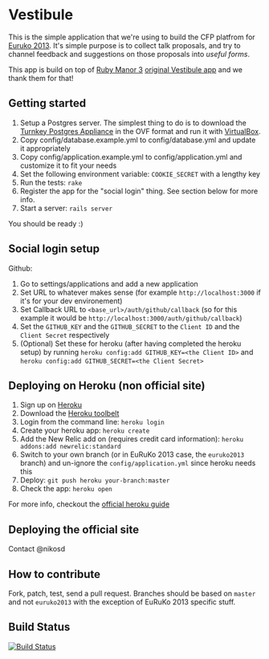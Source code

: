 Vestibule
=========

This is the simple application that we're using to build the CFP platfrom for [Euruko 2013][]. It's simple purpose is to collect talk proposals, and try to channel feedback and suggestions on those proposals into *useful forms*.

This app is build on top of [Ruby Manor 3][] [original Vestibule app][] and we thank them for that!

Getting started
-----------------

1. Setup a Postgres server. The simplest thing to do is to download the [Turnkey Postgres Appliance][] in the OVF format and run it with [VirtualBox][].
2. Copy config/database.example.yml to config/database.yml and update it appropriately
2. Copy config/application.example.yml to config/application.yml and customize it to fit your needs
3. Set the following environment variable: `COOKIE_SECRET` with a lengthy key
4. Run the tests: `rake`
5. Register the app for the "social login" thing. See section below for more info.
4. Start a server: `rails server`

You should be ready :)

Social login setup
-----------------

Github:

1. Go to settings/applications and add a new application
2. Set URL to whatever makes sense (for example `http://localhost:3000` if it's for your dev environement)
3. Set Callback URL to `<base_url>/auth/github/callback` (so for this example it would be `http://localhost:3000/auth/github/callback`)
4. Set the `GITHUB_KEY` and the `GITHUB_SECRET` to the `Client ID` and the `Client Secret` respectively
5. (Optional) Set these for heroku (after having completed the heroku setup) by running `heroku config:add GITHUB_KEY=<the Client ID>` and `heroku config:add GITHUB_SECRET=<the Client Secret>`

Deploying on Heroku (non official site)
-----------------

1. Sign up on [Heroku][]
2. Download the [Heroku toolbelt][]
3. Login from the command line: `heroku login`
4. Create your heroku app: `heroku create`
5. Add the New Relic add on (requires credit card information): `heroku addons:add newrelic:standard`
6. Switch to your own branch (or in EuRuKo 2013 case, the `euruko2013` branch) and un-ignore the `config/application.yml` since heroku needs this
7. Deploy: `git push heroku your-branch:master`
8. Check the app: `heroku open`

For more info, checkout the [official heroku guide][]

Deploying the official site
-----------------

Contact @nikosd

How to contribute
-----------------

Fork, patch, test, send a pull request. Branches should be based on `master` and not `euruko2013` with the exception of EuRuKo 2013 specific stuff.

Build Status
------------

[![Build Status](https://secure.travis-ci.org/euruko2013/vestibule.png)](http://travis-ci.org/euruko2013/vestibule)

[Euruko 2013]: http://euruko2013.org/
[Ruby Manor 3]: http://rubymanor.org/3
[original Vestibule app]: https://github.com/rubymanor/vestibule
[Turnkey Postgres Appliance]: http://www.turnkeylinux.org/postgresql
[VirtualBox]: https://www.virtualbox.org/
[Heroku]: http://www.heroku.com/
[Heroku toolbelt]: https://toolbelt.heroku.com/
[official heroku guide]: https://devcenter.heroku.com/articles/rails3